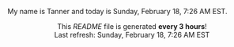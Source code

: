 My name is Tanner and today is Sunday, February 18, 7:26 AM EST.

<p align="center">This <i>README</i> file is generated <b>every 3 hours</b>!</br>Last refresh: Sunday, February 18, 7:26 AM EST<br /></p>
